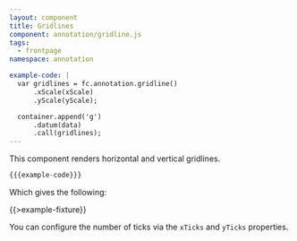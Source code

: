 ```yaml
---
layout: component
title: Gridlines
component: annotation/gridline.js
tags:
  - frontpage
namespace: annotation

example-code: |
  var gridlines = fc.annotation.gridline()
      .xScale(xScale)
      .yScale(yScale);

  container.append('g')
      .datum(data)
      .call(gridlines);
---
```


This component renders horizontal and vertical gridlines.

```js
{{{example-code}}}
```

Which gives the following:

{{>example-fixture}}

You can configure the number of ticks via the `xTicks` and `yTicks` properties.



